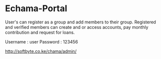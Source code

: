 # Echama-Portal
User's can register as a group and add members to their group. Registered and verified members can create and or access accounts, pay monthly contribution and request for loans.

Username : user
Password : 123456

http://softbyte.co.ke/chama/admin/
